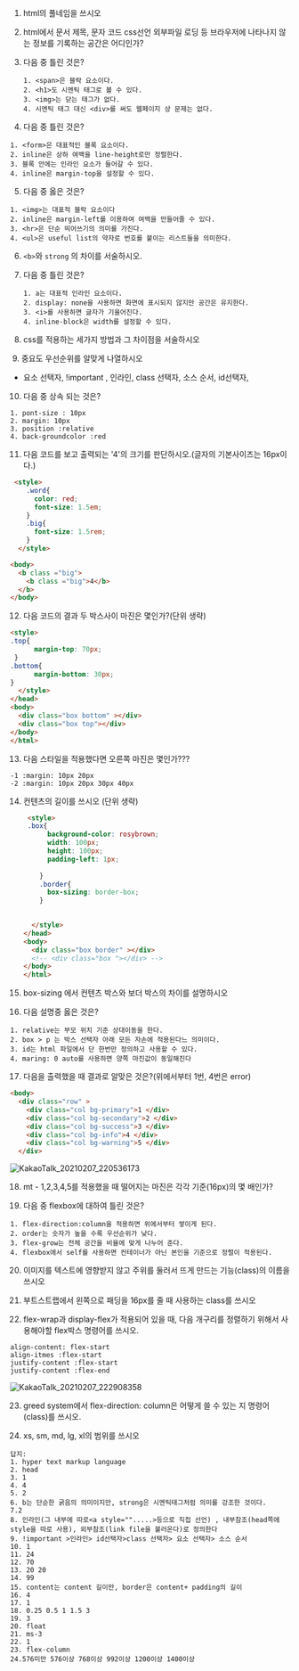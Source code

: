 1. html의 풀네임을 쓰시오

   

   

2. html에서  문서 제목,  문자 코드 css선언 외부파일 로딩 등 브라우저에 나타나지 않는 정보를 기록하는 공간은  어디인가?

   

3. 다음 중 틀린 것은?

   ```
   1. <span>은 블락 요소이다.
   2. <h1>도 시멘틱 태그로 볼 수 있다.
   3. <img>는 닫는 태그가 없다.
   4. 시멘틱 태그 대신 <div>를 써도 웹페이지 상 문제는 없다.
   ```

   

   

4.  다음 중 틀린 것은?

   ```
   1. <form>은 대표적인 블록 요소이다.
   2. inline은 상하 여백을 line-height로만 정렬한다.
   3. 블록 안에는 인라인 요소가 들어갈 수 있다.
   4. inline은 margin-top을 설정할 수 있다.
   ```

    
   
5. 다음 중 옳은 것은?

```
1. <img>는 대표적 블락 요소이다
2. inline은 margin-left를 이용하여 여백을 만들어줄 수 있다.
3. <hr>은 단순 띄어쓰기의 의미를 가진다.
4. <ul>은 useful list의 약자로 번호를 붙이는 리스트들을 의미한다.
```



6. `<b>`와 `strong` 의 차이를 서술하시오.



7. 다음 중 틀린 것은?

   ```
   1. a는 대표적 인라인 요소이다.
   2. display: none을 사용하면 화면에 표시되지 않지만 공간은 유지한다.
   3. <i>를 사용하면 글자가 기울어진다.
   4. inline-block은 width를 설정할 수 있다.
   ```



8. css를 적용하는 세가지 방법과 그 차이점을 서술하시오



​	9. 중요도 우선순위를 알맞게 나열하시오

- 요소 선택자,  !important , 인라인, class 선택자, 소스 순서,  id선택자,



10. 다음 중 상속 되는 것은?

```
1. pont-size : 10px
2. margin: 10px
3. position :relative
4. back-groundcolor :red
```



11. 다음 코드를 보고 출력되는 '4'의 크기를 판단하시오.(글자의 기본사이즈는 16px이다.)

```html
 <style>
    .word{
      color: red;
      font-size: 1.5em;
    }
    .big{
      font-size: 1.5rem;
    }
  </style>

<body>
  <b class ="big">
    <b class ="big">4</b>
  </b>
</body>

```



12. 다음 코드의 결과 두 박스사이 마진은 몇인가?(단위 생략)

```html
<style>    
.top{
      margin-top: 70px;
 }
.bottom{
      margin-bottom: 30px;
}
  </style>
</head>
<body>
  <div class="box bottom" ></div>
  <div class="box top"></div>
</body>
</html>
```



13. 다음 스타일을 적용했다면 오른쪽 마진은 몇인가???

```
-1 :margin: 10px 20px
-2 :margin: 10px 20px 30px 40px
```



14. 컨텐츠의 길이를 쓰시오 (단위 생략)

    ```html
     <style>
     .box{
          background-color: rosybrown;
          width: 100px;
          height: 100px;
          padding-left: 1px;
          
        }
        .border{
          box-sizing: border-box;
        }
        
    
      </style>
    </head>
    <body>
      <div class="box border" ></div>
      <!-- <div class="box "></div> -->
    </body>
    </html>
    ```

15. box-sizing 에서 컨텐츠 박스와 보더 박스의 차이를 설명하시오



16. 다음 설명중 옳은 것은?

```
1. relative는 부모 위치 기준 상대이동을 한다.
2. box > p 는 박스 선택자 아래 모든 자손에 적용된다느 의미이다.
3. id는 html 파일에서 단 한번만 정의하고 사용할 수 있다.
4. maring: 0 auto를 사용하면 양쪽 마진값이 동일해진다
```



17. 다음을 출력했을 때 결과로 알맞은 것은?(위에서부터 1번, 4번은 error)

```html
<body>
  <div class="row" >
    <div class="col bg-primary">1 </div>
    <div class="col bg-secondary">2 </div>
    <div class="col bg-success">3 </div>
    <div class="col bg-info">4 </div>
    <div class="col bg-warning">5 </div>
  </div>
```



![KakaoTalk_20210207_220536173](web_study.assets/KakaoTalk_20210207_220536173.png)



18. mt - 1,2,3,4,5를 적용했을 때 떨어지는 마진은 각각 기준(16px)의 몇 배인가?



19. 다음 중 flexbox에 대하여 틀린 것은?

```
1. flex-direction:column을 적용하면 위에서부터 쌓이게 된다.
2. order는 숫자가 높을 수록 우선순위가 낮다.
3. flex-grow는 전체 공간을 비율에 맞게 나누어 준다. 
4. flexbox에서 self를 사용하면 컨테이너가 아닌 본인을 기준으로 정렬이 적용된다.
```



20. 이미지를 텍스트에 영향받지 않고 주위를 둘러서 뜨게 만드는 기능(class)의 이름을 쓰시오



21. 부트스트랩에서 왼쪽으로 패딩을 16px를 줄 때 사용하는 class를 쓰시오



22. flex-wrap과 display-flex가 적용되어 있을 때, 다음 개구리를 정렬하기 위해서 사용해야할 flex박스 명령어를 쓰시오.

```
align-content: flex-start
align-itmes :flex-start
justify-content :flex-start
justify-content :flex-end
```





![KakaoTalk_20210207_222908358](web_study.assets/KakaoTalk_20210207_222908358.png)



23. greed system에서 flex-direction: column은 어떻게 쓸 수 있는 지 명령어(class)를 쓰시오.

    



24. xs, sm, md, lg, xl의 범위를 쓰시오













````
답지:
1. hyper text markup language
2. head
3. 1
4. 4
5. 2
6. b는 단순한 굵음의 의미이지만, strong은 시멘틱태그처럼 의미를 강조한 것이다.
7.2
8. 인라인(그 내부에 따로<a style="".....>등으로 직접 선언) , 내부참조(head쪽에 style을 따로 사용), 외부참조(link file을 불러온다)로 정의한다
9. !important >인라인> id선택자>class 선택자> 요소 선택자> 소스 순서
10. 1
11. 24
12. 70
13. 20 20
14. 99
15. content는 content 길이만, border은 content+ padding의 길이
16. 4
17. 1
18. 0.25 0.5 1 1.5 3
19. 3
20. float
21. ms-3
22. 1
23. flex-column
24.576미만 576이상 768이상 992이상 1200이상 1400이상
````

